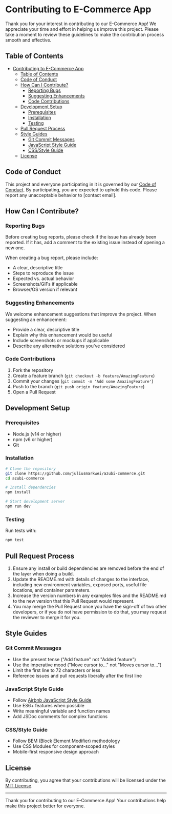 # Contributing to E-Commerce App

Thank you for your interest in contributing to our E-Commerce App! We appreciate your time and effort in helping us improve this project. Please take a moment to review these guidelines to make the contribution process smooth and effective.

## Table of Contents

- [Contributing to E-Commerce App](#contributing-to-e-commerce-app)
  - [Table of Contents](#table-of-contents)
  - [Code of Conduct](#code-of-conduct)
  - [How Can I Contribute?](#how-can-i-contribute)
    - [Reporting Bugs](#reporting-bugs)
    - [Suggesting Enhancements](#suggesting-enhancements)
    - [Code Contributions](#code-contributions)
  - [Development Setup](#development-setup)
    - [Prerequisites](#prerequisites)
    - [Installation](#installation)
    - [Testing](#testing)
  - [Pull Request Process](#pull-request-process)
  - [Style Guides](#style-guides)
    - [Git Commit Messages](#git-commit-messages)
    - [JavaScript Style Guide](#javascript-style-guide)
    - [CSS/Style Guide](#cssstyle-guide)
  - [License](#license)

## Code of Conduct

This project and everyone participating in it is governed by our [Code of Conduct](CODE_OF_CONDUCT.md). By participating, you are expected to uphold this code. Please report any unacceptable behavior to [contact email].

## How Can I Contribute?

### Reporting Bugs

Before creating bug reports, please check if the issue has already been reported. If it has, add a comment to the existing issue instead of opening a new one.

When creating a bug report, please include:

- A clear, descriptive title
- Steps to reproduce the issue
- Expected vs. actual behavior
- Screenshots/GIFs if applicable
- Browser/OS version if relevant

### Suggesting Enhancements

We welcome enhancement suggestions that improve the project. When suggesting an enhancement:

- Provide a clear, descriptive title
- Explain why this enhancement would be useful
- Include screenshots or mockups if applicable
- Describe any alternative solutions you've considered

### Code Contributions

1. Fork the repository
2. Create a feature branch (`git checkout -b feature/AmazingFeature`)
3. Commit your changes (`git commit -m 'Add some AmazingFeature'`)
4. Push to the branch (`git push origin feature/AmazingFeature`)
5. Open a Pull Request

## Development Setup

### Prerequisites

- Node.js (v14 or higher)
- npm (v6 or higher)
- Git

### Installation

```bash
# Clone the repository
git clone https://github.com/juliusmarkwei/azubi-commerce.git
cd azubi-commerce

# Install dependencies
npm install

# Start development server
npm run dev
```

### Testing

Run tests with:

```bash
npm test
```

## Pull Request Process

1. Ensure any install or build dependencies are removed before the end of the layer when doing a build.
2. Update the README.md with details of changes to the interface, including new environment variables, exposed ports, useful file locations, and container parameters.
3. Increase the version numbers in any examples files and the README.md to the new version that this Pull Request would represent.
4. You may merge the Pull Request once you have the sign-off of two other developers, or if you do not have permission to do that, you may request the reviewer to merge it for you.

## Style Guides

### Git Commit Messages

- Use the present tense ("Add feature" not "Added feature")
- Use the imperative mood ("Move cursor to..." not "Moves cursor to...")
- Limit the first line to 72 characters or less
- Reference issues and pull requests liberally after the first line

### JavaScript Style Guide

- Follow [Airbnb JavaScript Style Guide](https://github.com/airbnb/javascript)
- Use ES6+ features when possible
- Write meaningful variable and function names
- Add JSDoc comments for complex functions

### CSS/Style Guide

- Follow BEM (Block Element Modifier) methodology
- Use CSS Modules for component-scoped styles
- Mobile-first responsive design approach

## License

By contributing, you agree that your contributions will be licensed under the [MIT License](LICENSE).

---

Thank you for contributing to our E-Commerce App! Your contributions help make this project better for everyone.
